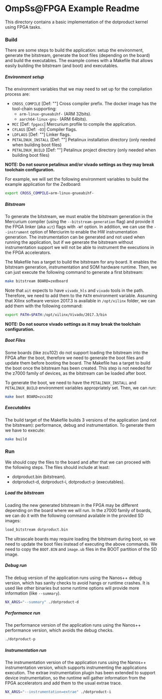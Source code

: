 OmpSs@FPGA Example Readme
=========================

This directory contains a basic implementation of the dotproduct kernel using FPGA tasks.

### Build

There are some steps to build the application: setup the environment, generate the bitstream, generate the boot files (depending on the board) and build the executables.
The example comes with a Makefile that allows easily building the bitstream (and boot) and executables.

##### Environment setup

The environment variables that we may need to set up for the compilation process are:
 * `CROSS_COMPILE` [Def: ""] Cross compiler prefix. The docker image has the tool-chain supporting:
   * `arm-linux-gnueabihf-` (ARM 32bits).
   * `aarch64-linux-gnu-` (ARM 64bits).
 * `MCC` [Def: `fpgacc`] Mercurium profile to compile the application.
 * `CFLAGS` [Def: `-O3`] Compiler flags.
 * `LDFLAGS` [Def: ""] Linker flags.
 * `PETALINUX_INSTALL` [Def: ""] Petalinux installation directory (only needed when building boot files)
 * `PETALINUX_BUILD` [Def: ""] Petalinux project directory (only needed when building boot files)

**NOTE: Do not source petalinux and/or vivado settings as they may break toolchain configuration.**

For example, we will set the following environment variables to build the example application for the Zedboard:

```bash
export CROSS_COMPILE=arm-linux-gnueabihf-
```

##### Bitstream

To generate the bitstream, we must enable the bitstream generation in the Mercurium compiler (using the `--bitstream-generation` flag) and provide it the FPGA linker (aka `ait`) flags with `-Wf` option.
In addition, we can use the `--instrument` option of Merciurim to enable the HW instrumentation generation.
The instrumentation can be generated and not used when running the application, but if we generate the bitstream without instrumentation support we will not be able to instrument the executions in the FPGA accelerators.

The Makefile has a target to build the bitstream for any board.
It enables the bitstream generation, instrumentation and SOM hardware runtime.
Then, we can just execute the following command to generate a first bitstream:

```bash
make bitstream BOARD=zedboard
```

Note that `ait` expects to have `vivado_hls` and `vivado` tools in the path.
Therefore, we need to add them to the `PATH` environment variable.
Assuming that Xilinx software version 2017.3 is available in `/opt/xilinx` folder, we can add them with the following command:

```bash
export PATH=$PATH:/opt/xilinx/Vivado/2017.3/bin
```

**NOTE: Do not source vivado settings as it may break the toolchain configuration.**

##### Boot Files

Some boards (like zcu102) do not support loading the bitstream into the FPGA after the boot, therefore we need to generate the boot files and update them before booting the board.
The Makefile has a target to build the boot once the bitstream has been created.
This step is not needed for the z7000 family of devices, as the bitstream can be loaded after boot.

To generate the boot, we need to have the `PETALINUX_INSTALL` and `PETALINUX_BUILD` environment variables appropriately set.
Then, we can run:

```bash
make boot BOARD=zcu102
```

##### Executables

The build target of the Makefile builds 3 versions of the application (and not the bitstream): performance, debug and instrumentation.
To generate them we have to execute:

```bash
make build
```

### Run

We should copy the files to the board and after that we can proceed with the following steps.
The files should include at least:
 * dotproduct.bin (bitstream).
 * dotproduct-d, dotproduct-i, dotproduct-p (executables).

##### Load the bitstream

Loading the new generated bitstream in the FPGA may be different depending on the board where we will run.
In the z7000 family of boards, we can do it with the following command available in the provided SD images:

```bash
load_bitstream dotproduct.bin
```

The ultrascale boards may require loading the bitstream during boot, so we need to update the boot files instead of executing the above commands.
We need to copy the `BOOT.BIN` and `ìmage.ub` files in the BOOT partition of the SD image.

##### Debug run

The debug version of the application runs using the Nanos++ debug version, which has sanity checks to avoid hangs or runtime crashes.
It is used like other binaries but some runtime options will provide more information (like `--summary`).

```bash
NX_ARGS="--summary" ./dotproduct-d
```

##### Performance run

The performance version of the application runs using the Nanos++ performance version, which avoids the debug checks.

```bash
./dotproduct-p
```

##### Instrumentation run

The instrumentation version of the application runs using the Nanos++ instrumentation version, which supports instrumenting the applications execution.
The extrae instrumentation plugin has been extended to support device instrumentation, so the runtime will gather information from the FPGA accelerators and add them to the usual extrae trace.

```bash
NX_ARGS="--instrumentation=extrae" ./dotproduct-i
```
